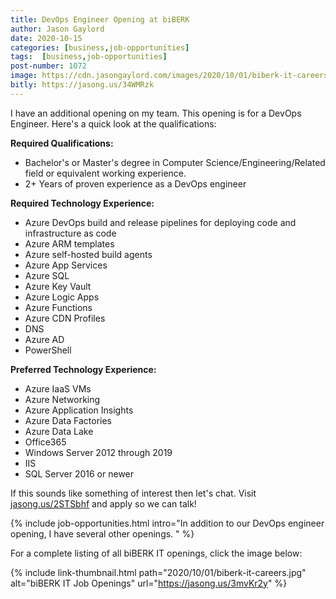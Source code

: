 ```yaml
---
title: DevOps Engineer Opening at biBERK
author: Jason Gaylord
date: 2020-10-15
categories: [business,job-opportunities]
tags:  [business,job-opportunities]
post-number: 1072
image: https://cdn.jasongaylord.com/images/2020/10/01/biberk-it-careers.jpg
bitly: https://jasong.us/34WMRzk
---
```


I have an additional opening on my team. This opening is for a DevOps Engineer. Here's a quick look at the qualifications:

**Required Qualifications:**
- Bachelor's or Master's degree in Computer Science/Engineering/Related field or equivalent working experience.
- 2+ Years of proven experience as a DevOps engineer

**Required Technology Experience:**
- Azure DevOps build and release pipelines for deploying code and infrastructure as code      
- Azure ARM templates
- Azure self-hosted build agents
- Azure App Services
- Azure SQL
- Azure Key Vault
- Azure Logic Apps
- Azure Functions
- Azure CDN Profiles
- DNS
- Azure AD
- PowerShell

**Preferred Technology Experience:**
- Azure IaaS VMs
- Azure Networking
- Azure Application Insights
- Azure Data Factories
- Azure Data Lake
- Office365
- Windows Server 2012 through 2019
- IIS
- SQL Server 2016 or newer

If this sounds like something of interest then let's chat. Visit [jasong.us/2STSbhf](https://jasong.us/2STSbhf) and apply so we can talk!

{% include job-opportunities.html intro="In addition to our DevOps engineer opening, I have several other openings. " %}

For a complete listing of all biBERK IT openings, click the image below:

{% include link-thumbnail.html path="2020/10/01/biberk-it-careers.jpg" alt="biBERK IT Job Openings" url="https://jasong.us/3mvKr2y" %}